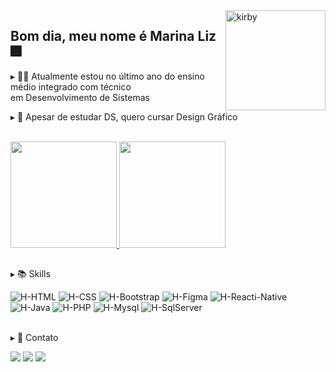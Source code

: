 <img align="right" alt="kirby" height="160em" width="160em" src="https://cdn.discordapp.com/attachments/785390806470230056/1003761752015638621/kirby.gif">

## Bom dia, meu nome é Marina Liz 🎆

<div>
  <p>▸ 👩‍💻 Atualmente estou no último ano do ensino médio integrado com técnico <br>em Desenvolvimento de Sistemas</p>
  <p>▸ 🎨 Apesar de estudar DS, quero cursar Design Gráfico</p>
</div>
 <br>
<div>
  <a href="https://github.com/m-arina">
    <img height="170em" src="https://github-readme-stats.vercel.app/api?username=m-arina&show_icons=true&theme=radical&include_all_commits=true&count_private=true"/>
    <img height="170em" src="https://github-readme-stats.vercel.app/api/top-langs/?username=m-arina&layout=compact&langs_count=7&theme=radical"/>
  </a>
</div>

##

<div>
  <p>▸ 📚 Skills </p>

  <img alt="H-HTML" src="https://img.shields.io/badge/html5-%23E34F26.svg?style=for-the-badge&logo=html5&logoColor=white">
  <img alt="H-CSS" src="https://img.shields.io/badge/css3-%231572B6.svg?style=for-the-badge&logo=css3&logoColor=white">
  <img alt="H-Bootstrap" src="https://img.shields.io/badge/Bootstrap-563D7C?style=for-the-badge&logo=bootstrap&logoColor=white">
  <img alt="H-Figma" src="https://img.shields.io/badge/figma-%23F24E1E.svg?style=for-the-badge&logo=figma&logoColor=white">
  <img alt="H-Reacti-Native" src="https://img.shields.io/badge/React_Native-20232A?style=for-the-badge&logo=react&logoColor=61DAFB"><br>
  <img alt="H-Java" src="https://img.shields.io/badge/Java-ED8B00?style=for-the-badge&logo=java&logoColor=white">
  <img alt="H-PHP" src="https://img.shields.io/badge/php-%23777BB4.svg?style=for-the-badge&logo=php&logoColor=white">
  <img alt="H-Mysql" src="https://img.shields.io/badge/MySQL-00000F?style=for-the-badge&logo=mysql&logoColor=white">
  <img alt="H-SqlServer" src="https://img.shields.io/badge/Microsoft_SQL_Server-CC2927?style=for-the-badge&logo=microsoft-sql-server&logoColor=white">
</div>

<br>

<div>
  <p>▸ 🔗 Contato </p>

  <a href="https://instagram.com/_marinaliz" target="_blank"><img src="https://img.shields.io/badge/-Instagram-%23E4405F?style=for-the-badge&logo=instagram&logoColor=white" target="_blank"></a>
  <a href = "mailto:somarinaliz@gmail.com"><img src="https://img.shields.io/badge/-Gmail-D14836?style=for-the-badge&logo=gmail&logoColor=white" target="_blank"></a>
  <a href="https://www.linkedin.com/in/marina-oliveira-7653041b8/" target="_blank"><img src="https://img.shields.io/badge/-LinkedIn-%230077B5?style=for-the-badge&logo=linkedin&logoColor=white" target="_blank"></a>
</div>
